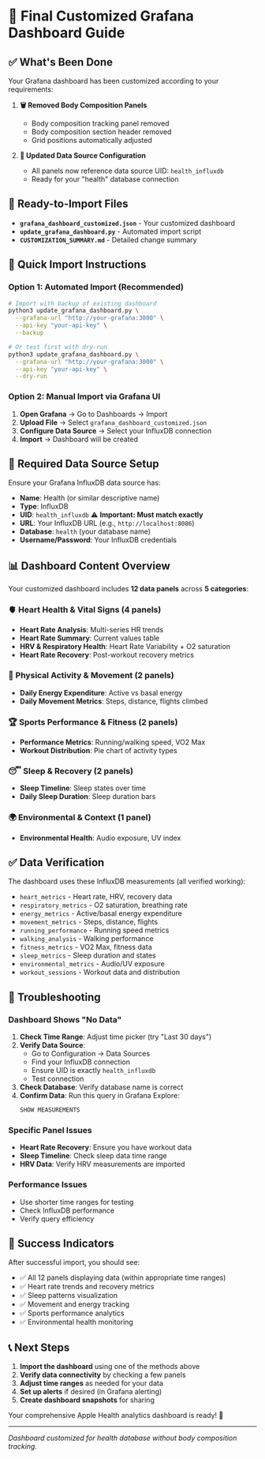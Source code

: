 # 🎯 Final Customized Grafana Dashboard Guide

## ✅ What's Been Done

Your Grafana dashboard has been customized according to your requirements:

1. **🗑️ Removed Body Composition Panels**
   - Body composition tracking panel removed
   - Body composition section header removed
   - Grid positions automatically adjusted

2. **🔄 Updated Data Source Configuration**
   - All panels now reference data source UID: `health_influxdb`
   - Ready for your "health" database connection

## 📁 Ready-to-Import Files

- **`grafana_dashboard_customized.json`** - Your customized dashboard
- **`update_grafana_dashboard.py`** - Automated import script
- **`CUSTOMIZATION_SUMMARY.md`** - Detailed change summary

## 🚀 Quick Import Instructions

### Option 1: Automated Import (Recommended)

```bash
# Import with backup of existing dashboard
python3 update_grafana_dashboard.py \
  --grafana-url "http://your-grafana:3000" \
  --api-key "your-api-key" \
  --backup

# Or test first with dry-run
python3 update_grafana_dashboard.py \
  --grafana-url "http://your-grafana:3000" \
  --api-key "your-api-key" \
  --dry-run
```

### Option 2: Manual Import via Grafana UI

1. **Open Grafana** → Go to Dashboards → Import
2. **Upload File** → Select `grafana_dashboard_customized.json`
3. **Configure Data Source** → Select your InfluxDB connection
4. **Import** → Dashboard will be created

## 🔧 Required Data Source Setup

Ensure your Grafana InfluxDB data source has:

- **Name**: Health (or similar descriptive name)
- **Type**: InfluxDB
- **UID**: `health_influxdb` ⚠️ **Important: Must match exactly**
- **URL**: Your InfluxDB URL (e.g., `http://localhost:8086`)
- **Database**: `health` (your database name)
- **Username/Password**: Your InfluxDB credentials

## 📊 Dashboard Content Overview

Your customized dashboard includes **12 data panels** across **5 categories**:

### 🫀 Heart Health & Vital Signs (4 panels)
- **Heart Rate Analysis**: Multi-series HR trends  
- **Heart Rate Summary**: Current values table
- **HRV & Respiratory Health**: Heart Rate Variability + O2 saturation
- **Heart Rate Recovery**: Post-workout recovery metrics

### 💪 Physical Activity & Movement (2 panels)  
- **Daily Energy Expenditure**: Active vs basal energy
- **Daily Movement Metrics**: Steps, distance, flights climbed

### 🏆 Sports Performance & Fitness (2 panels)
- **Performance Metrics**: Running/walking speed, VO2 Max
- **Workout Distribution**: Pie chart of activity types

### 😴 Sleep & Recovery (2 panels)
- **Sleep Timeline**: Sleep states over time
- **Daily Sleep Duration**: Sleep duration bars

### 🌍 Environmental & Context (1 panel)
- **Environmental Health**: Audio exposure, UV index

## ✅ Data Verification 

The dashboard uses these InfluxDB measurements (all verified working):

- `heart_metrics` - Heart rate, HRV, recovery data
- `respiratory_metrics` - O2 saturation, breathing rate  
- `energy_metrics` - Active/basal energy expenditure
- `movement_metrics` - Steps, distance, flights
- `running_performance` - Running speed metrics
- `walking_analysis` - Walking performance  
- `fitness_metrics` - VO2 Max, fitness data
- `sleep_metrics` - Sleep duration and states
- `environmental_metrics` - Audio/UV exposure
- `workout_sessions` - Workout data and distribution

## 🐛 Troubleshooting

### Dashboard Shows "No Data"
1. **Check Time Range**: Adjust time picker (try "Last 30 days")
2. **Verify Data Source**: 
   - Go to Configuration → Data Sources
   - Find your InfluxDB connection
   - Ensure UID is exactly `health_influxdb`
   - Test connection
3. **Check Database**: Verify database name is correct
4. **Confirm Data**: Run this query in Grafana Explore:
   ```sql
   SHOW MEASUREMENTS
   ```

### Specific Panel Issues  
- **Heart Rate Recovery**: Ensure you have workout data
- **Sleep Timeline**: Check sleep data time range
- **HRV Data**: Verify HRV measurements are imported

### Performance Issues
- Use shorter time ranges for testing
- Check InfluxDB performance  
- Verify query efficiency

## 🎉 Success Indicators

After successful import, you should see:
- ✅ All 12 panels displaying data (within appropriate time ranges)
- ✅ Heart rate trends and recovery metrics
- ✅ Sleep patterns visualization  
- ✅ Movement and energy tracking
- ✅ Sports performance analytics
- ✅ Environmental health monitoring

## 📞 Next Steps

1. **Import the dashboard** using one of the methods above
2. **Verify data connectivity** by checking a few panels
3. **Adjust time ranges** as needed for your data
4. **Set up alerts** if desired (in Grafana alerting)
5. **Create dashboard snapshots** for sharing

Your comprehensive Apple Health analytics dashboard is ready! 🚀

---

*Dashboard customized for health database without body composition tracking.*